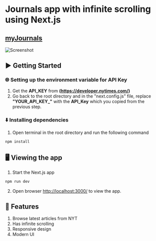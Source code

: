 # Journals app with infinite scrolling using Next.js
## [myJournals](https://journals.vercel.app/)
![Screenshot](https://res.cloudinary.com/djhte2ard/image/upload/v1605832776/myJournals_ejonmm.png)


## ▶️ Getting Started

### 🌐 Setting up the environment variable for API Key
1. Get the **API_KEY** from **(https://developer.nytimes.com/)**
2. Go back to the root directory and in the "next.config.js" file, replace **"YOUR_API_KEY_"** with the **API_Key** which you copied from the previous step.

### ⬇️ Installing dependencies
1. Open terminal in the root directory and run the following command
```bash
npm install
```


## 🖥 Viewing the app

1. Start the Next.js app
```bash
npm run dev
```

2. Open browser [http://localhost:3000/](http://localhost:3000/) to view the app.


## 🌟 Features

1. Browse latest articles from NYT
2. Has infinite scrolling
3. Responsive design
4. Modern UI
